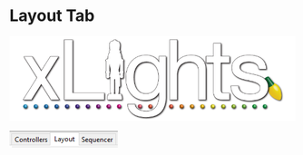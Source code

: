 # Layout Tab

![](../../.gitbook/assets/xlights-logo.png)

![](<../../.gitbook/assets/image (39).png>)
